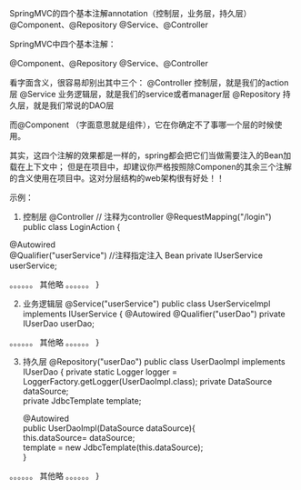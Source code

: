 ﻿SpringMVC的四个基本注解annotation（控制层，业务层，持久层） @Component、@Repository @Service、@Controller

SpringMVC中四个基本注解：

@Component、@Repository   @Service、@Controller
 
看字面含义，很容易却别出其中三个：
@Controller   控制层，就是我们的action层
@Service        业务逻辑层，就是我们的service或者manager层
@Repository  持久层，就是我们常说的DAO层
 
而@Component  （字面意思就是组件），它在你确定不了事哪一个层的时候使用。
 
其实，这四个注解的效果都是一样的，spring都会把它们当做需要注入的Bean加载在上下文中；
但是在项目中，却建议你严格按照除Componen的其余三个注解的含义使用在项目中。这对分层结构的web架构很有好处！！
 
示例：
1.  控制层
@Controller // 注释为controller
@RequestMapping("/login")
public class LoginAction {
 
 @Autowired  
 @Qualifier("userService") //注释指定注入 Bean 
 private IUserService userService;
 
 。。。。。。 其他略 。。。。。。
}
 
2.  业务逻辑层
@Service("userService")
public class UserServiceImpl implements IUserService {
    @Autowired
    @Qualifier("userDao")
    private IUserDao userDao;  
 
 
 。。。。。。 其他略 。。。。。。
}
 
3.  持久层
@Repository("userDao")
public class UserDaoImpl implements IUserDao {
 private static Logger logger = LoggerFactory.getLogger(UserDaoImpl.class);
 private DataSource dataSource;  
    private JdbcTemplate template;  
      
    @Autowired  
    public UserDaoImpl(DataSource dataSource){  
        this.dataSource= dataSource;  
        template = new JdbcTemplate(this.dataSource);  
    }
 
 。。。。。。 其他略 。。。。。。
}